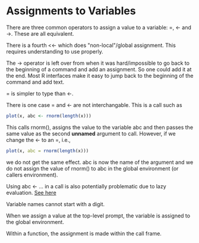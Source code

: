 # Assignments to Variables


There are three common operators to assign a value to a variable:
=, <- and ->.
These are all equivalent.

There is a fourth <<- which does "non-local"/global assignment.
This requires understanding to use properly.

The -> operator is left over from when it was hard/impossible 
to go back to the beginning of a command and add an assignment.
So one could add it at the end. Most R interfaces make it easy to jump
back to the beginning of the command and add text.

= is simpler to type than <-.

There is one case = and <- are not interchangable.
This is a call such as
```r
plot(x, abc <- rnorm(length(x)))
```
This calls rnorm(), assigns the value to the variable abc and then passes the same value
as the second **unnamed** argument to call.
However, if we change the <- to an =, i.e.,
```r
plot(x, abc = rnorm(length(x)))
```
we do not get the same effect.
abc is now the name of the argument
and we do not assign the value of rnorm() to abc in the global environment (or callers environment).

Using abc <- ... in a call is also potentially problematic due to lazy evaluation.
[See here](FunctionCalls.html#LazyEval)


Variable names cannot start with a digit.

When we assign a value at the top-level prompt,
the variable is assigned to the global environment.

Within a function, the assignment is made within the call frame.
